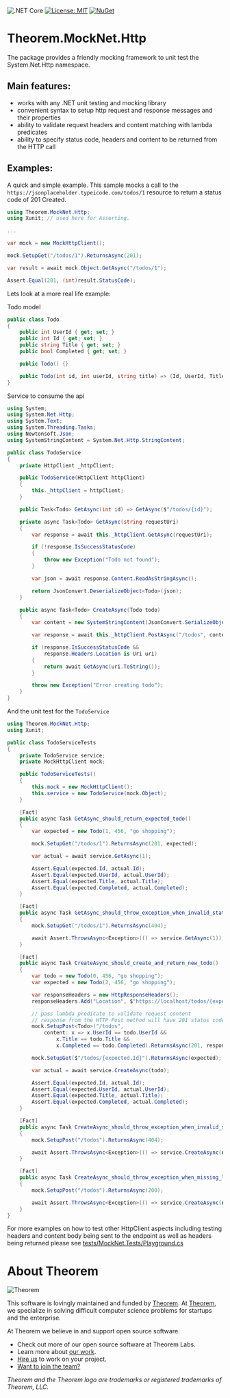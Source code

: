 ![.NET Core](https://github.com/citrusbyte/MockNet/workflows/.NET%20Core/badge.svg?branch=master)
[![License: MIT](https://img.shields.io/badge/License-MIT-yellow.svg)](https://opensource.org/licenses/MIT)
[![NuGet](https://img.shields.io/nuget/v/MockNet.svg?style=flat)](https://www.nuget.org/packages/MockNet/)

# Theorem.MockNet.Http

The package provides a friendly mocking framework to unit test the
System.Net.Http namespace. 

## Main features:
- works with any .NET unit testing and mocking library
- convenient syntax to setup http request and response messages and their properties
- ability to validate request headers and content matching with lambda predicates
- ability to specify status code, headers and content to be returned from the HTTP call

## Examples:

A quick and simple example. This sample mocks a call to the
`https://jsonplaceholder.typeicode.com/todos/1` resource to return a status code
of 201 Created.

``` csharp
using Theorem.MockNet.Http;
using Xunit; // used here for Asserting.

...

var mock = new MockHttpClient();

mock.SetupGet("/todos/1").ReturnsAsync(201);

var result = await mock.Object.GetAsync("/todos/1");

Assert.Equal(201, (int)result.StatusCode);
```

Lets look at a more real life example:

Todo model

``` csharp
public class Todo
{
    public int UserId { get; set; }
    public int Id { get; set; }
    public string Title { get; set; }
    public bool Completed { get; set; }

    public Todo() {}

    public Todo(int id, int userId, string title) => (Id, UserId, Title) = (id, userId, title);
}
```

Service to consume the api

``` csharp
using System;
using System.Net.Http;
using System.Text;
using System.Threading.Tasks;
using Newtonsoft.Json;
using SystemStringContent = System.Net.Http.StringContent;

public class TodoService
{
    private HttpClient _httpClient;

    public TodoService(HttpClient httpClient)
    {
        this._httpClient = httpClient;
    }

    public Task<Todo> GetAsync(int id) => GetAsync($"/todos/{id}");

    private async Task<Todo> GetAsync(string requestUri)
    {
        var response = await this._httpClient.GetAsync(requestUri);

        if (!response.IsSuccessStatusCode)
        {
            throw new Exception("Todo not found");
        }

        var json = await response.Content.ReadAsStringAsync();

        return JsonConvert.DeserializeObject<Todo>(json);
    }

    public async Task<Todo> CreateAsync(Todo todo)
    {
        var content = new SystemStringContent(JsonConvert.SerializeObject(todo), Encoding.UTF8, "application/json");

        var response = await this._httpClient.PostAsync("/todos", content);

        if (response.IsSuccessStatusCode &&
            response.Headers.Location is Uri uri)
        {
            return await GetAsync(uri.ToString());
        }

        throw new Exception("Error creating todo");
    }
}
```

And the unit test for the `TodoService`

``` csharp
using Theorem.MockNet.Http;
using Xunit;

public class TodoServiceTests
{
    private TodoService service;
    private MockHttpClient mock;

    public TodoServiceTests()
    {
        this.mock = new MockHttpClient();
        this.service = new TodoService(mock.Object);
    }

    [Fact]
    public async Task GetAsync_should_return_expected_todo()
    {
        var expected = new Todo(1, 456, "go shopping");

        mock.SetupGet("/todos/1").ReturnsAsync(201, expected);

        var actual = await service.GetAsync(1);

        Assert.Equal(expected.Id, actual.Id);
        Assert.Equal(expected.UserId, actual.UserId);
        Assert.Equal(expected.Title, actual.Title);
        Assert.Equal(expected.Completed, actual.Completed);
    }

    [Fact]
    public async Task GetAsync_should_throw_exception_when_invalid_status_code_is_returned()
    {
        mock.SetupGet("/todos/1").ReturnsAsync(404);

        await Assert.ThrowsAsync<Exception>(() => service.GetAsync(1));
    }

    [Fact]
    public async Task CreateAsync_should_create_and_return_new_todo()
    {
        var todo = new Todo(0, 456, "go shopping");
        var expected = new Todo(2, 456, "go shopping");

        var responseHeaders = new HttpResponseHeaders();
        responseHeaders.Add("Location", $"https://localhost/todos/{expected.Id}");

        // pass lambda predicate to validate request content
        // response from the HTTP Post method will have 201 status code and Location header
        mock.SetupPost<Todo>("/todos",
            content: x => x.UserId == todo.UserId &&
                x.Title == todo.Title &&
                x.Completed == todo.Completed).ReturnsAsync(201, responseHeaders);

        mock.SetupGet($"/todos/{expected.Id}").ReturnsAsync(expected);

        var actual = await service.CreateAsync(todo);

        Assert.Equal(expected.Id, actual.Id);
        Assert.Equal(expected.UserId, actual.UserId);
        Assert.Equal(expected.Title, actual.Title);
        Assert.Equal(expected.Completed, actual.Completed);
    }

    [Fact]
    public async Task CreateAsync_should_throw_exception_when_invalid_status_code_is_returned()
    {
        mock.SetupPost("/todos").ReturnsAsync(404);

        await Assert.ThrowsAsync<Exception>(() => service.CreateAsync(new Todo()));
    }

    [Fact]
    public async Task CreateAsync_should_throw_exception_when_missing_location_header()
    {
        mock.SetupPost("/todos").ReturnsAsync(200);

        await Assert.ThrowsAsync<Exception>(() => service.CreateAsync(new Todo()));
    }
}
```

For more examples on how to test other HttpClient aspects including testing headers and content body being sent to the
endpoint as well as headers being returned please see [tests/MockNet.Tests/Playground.cs](https://github.com/citrusbyte/MockNet/blob/master/tests/MockNet.Tests/Playground.cs)


# About Theorem

![Theorem](https://cl.ly/8b0a99ca064a/logo.png)

This software is lovingly maintained and funded by [Theorem](https://theorem.co).
At [Theorem](https://theorem.co), we specialize in solving difficult computer science problems for startups and the enterprise.

At Theorem we believe in and support open source software.
* Check out more of our open source software at Theorem Labs.
* Learn more about [our work](https://theorem.co/portfolio).
* [Hire us](https://theorem.co/contact-us) to work on your project.
* [Want to join the team?](http://theorem.co/careers)

*Theorem and the Theorem logo are trademarks or registered trademarks of Theorem, LLC.*
